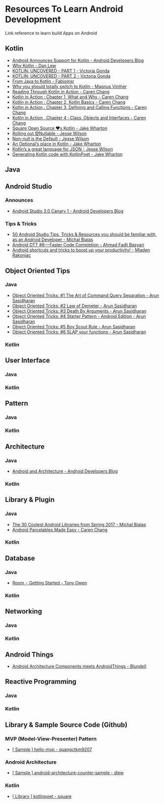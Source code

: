 # Resources To Learn Android Development

Link reference to learn build Apps on Android

## Kotlin
- [Android Announces Support for Kotlin - Android Developers Blog](https://android-developers.googleblog.com/2017/05/android-announces-support-for-kotlin.html)
- [Why Kotlin - Dan Lew](http://blog.danlew.net/2017/05/17/why-kotlin/)
- [KOTLIN: UNCOVERED - PART 1 - Victoria Gonda](https://collectiveidea.com/blog/archives/2017/05/16/kotlin-uncovered-part-1)
- [KOTLIN: UNCOVERED - PART 2 - Victoria Gonda](https://collectiveidea.com/blog/archives/2017/05/19/kotlin-uncovered-part-2)
- [From Java to Kotlin - Fabiomsr](https://fabiomsr.github.io/from-java-to-kotlin/index.html)
- [Why you should totally switch to Kotlin - Magnus Vinther](https://medium.com/@magnus.chatt/why-you-should-totally-switch-to-kotlin-c7bbde9e10d5)
- [Reading Through Kotlin in Action - Caren Chang](https://medium.com/@calren24/reading-through-kotlin-in-action-428111b051ce)
- [Kotlin in Action : Chapter 1, What and Why - Caren Chang](https://medium.com/@calren24/kotlin-in-action-chapter-1-what-and-why-9d2899560755)
- [Kotlin in Action : Chapter 2, Kotlin Basics - Caren Chang](https://medium.com/@calren24/kotlin-in-action-chapter-2-kotlin-basics-430a905ef4d8)
- [Kotlin in Action : Chapter 3, Defining and Calling Functions - Caren Chang](https://medium.com/@calren24/kotlin-in-action-chapter-3-defining-and-calling-functions-f96a87dd976b)
- [Kotlin in Action , Chapter 4 : Class, Objects and Interfaces - Caren Chang](https://medium.com/@calren24/kotlin-in-action-chapter-4-class-objects-and-interfaces-6b3b4f48eca)
- [Square Open Source ♥s Kotlin - Jake Wharton](https://medium.com/square-corner-blog/square-open-source-loves-kotlin-c57c21710a17)
- [Rolling out @Nullable - Jesse Wilson](https://medium.com/square-corner-blog/rolling-out-nullable-42dd823fbd89)
- [Non-null is the Default - Jesse Wilson](https://medium.com/square-corner-blog/non-null-is-the-default-58ffc0bb9111)
- [An Optional’s place in Kotlin - Jake Wharton](https://medium.com/square-corner-blog/an-optionals-place-in-kotlin-17d7b271eefe)
- [Kotlin’s a great language for JSON - Jesse Wilson](https://medium.com/square-corner-blog/kotlins-a-great-language-for-json-fcd6ef99256b)
- [Generating Kotlin code with KotlinPoet - Jake Wharton](https://medium.com/square-corner-blog/generating-kotlin-code-with-kotlinpoet-119dc20f74d4)

## Java

## Android Studio

### Announces
- [Android Studio 3.0 Canary 1 - Android Developers Blog](https://android-developers.googleblog.com/2017/05/android-studio-3-0-canary1.html)

### Tips & Tricks
- [50 Android Studio Tips, Tricks & Resources you should be familiar with, as an Android Developer - Michal Bialas](https://medium.com/@mmbialas/50-android-studio-tips-tricks-resources-you-should-be-familiar-with-as-an-android-developer-af86e7cf56d2)
- [Android DTT #6 — Faster Code Completion - Ahmad Fadli Basyari](https://android.jlelse.eu/adtt-6-a-722c7b78dc91)
- [Android shortcuts and tricks to boost up your productivity! - Mladen Rakonjac](https://tech.fleka.me/android-shortcuts-and-tricks-to-boost-up-your-productivity-944548174582)
## Object Oriented Tips

### Java
- [Object Oriented Tricks: #1 The Art of Command Query Separation - Arun Sasidharan](https://hackernoon.com/oo-tricks-the-art-of-command-query-separation-9343e50a3de0)
- [Object Oriented Tricks: #2 Law of Demeter - Arun Sasidharan](https://hackernoon.com/object-oriented-tricks-2-law-of-demeter-4ecc9becad85)
- [Object Oriented Tricks: #3 Death By Arguments - Arun Sasidharan](https://hackernoon.com/object-oriented-tricks-3-death-by-arguments-d070ac86d996)
- [Object Oriented Tricks: #4 Starter Pattern - Android Edition - Arun Sasidharan](https://hackernoon.com/object-oriented-tricks-4-starter-pattern-android-edition-1844e1a8522d)
- [Object Oriented Tricks: #5 Boy Scout Rule - Arun Sasidharan](https://hackernoon.com/object-oriented-tricks-5-boy-scout-rule-cec82aea3b81)
- [Object Oriented Tricks: #6 SLAP your functions - Arun Sasidharan](https://hackernoon.com/object-oriented-tricks-6-slap-your-functions-a13d25a7d994)

### Kotlin

## User Interface

### Java

### Kotlin

## Pattern

### Java

### Kotlin

## Architecture

### Java
- [Android and Architecture - Android Developers Blog](https://android-developers.googleblog.com/2017/05/android-and-architecture.html)

### Kotlin

## Library & Plugin

### Java
- [The 30 Coolest Android Libraries from Spring 2017 - Michal Bialas](https://medium.freecodecamp.com/30-new-android-libraries-released-in-the-spring-of-2017-which-deserve-your-attention-faea359a1915)
- [Android Parcelables Made Easy - Caren Chang](https://medium.com/@calren24/android-parcelables-made-easy-acb742bcf96b)

### Kotlin

## Database

### Java
- [Room  -  Getting Started - Tony Owen](https://medium.com/@tonyowen/a-room-with-a-view-getting-started-ec010f9f5448)

### Kotlin

## Networking

### Java

### Kotlin

## Android Things

- [Android Architecture Components meets AndroidThings - Blundell](http://blog.blundellapps.co.uk/android-architecture-components-meets-androidthings/)

## Reactive Programming

### Java

### Kotlin

## Library & Sample Source Code (Github)

### MVP (Model-View-Presenter) Pattern
- [[ Sample ] hello-mvp - quangctkm9207](https://github.com/quangctkm9207/hello-mvp)

### Android Architecture
- [[ Sample ] android-architecture-counter-sample - dlew](https://github.com/dlew/android-architecture-counter-sample)

### Kotlin
- [[ Library ] kotlinpoet - square](https://github.com/square/kotlinpoet)